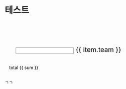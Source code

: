 # 테스트

<div :class="['g-cursor', { 'g-cursor_hover': hover }, {'g-cursor_hide': hideCursor}]">
  <div :style="cursorCircle" class="g-cursor__circle"></div>
  <div class="g-cursor__point" ref="point" :style="cursorPoint"></div>
</div>

<div class="people">
  <div class="people__group">
    <span
      v-for="(item, index) in peopleList"
      :key="index"
      class="input"
    >
      <input
        :id="item.id"
        v-model="item.number"
        type="number"
        class="input__field"
        maxlength="3"
        onKeyPress="if (this.value.length == 3) return false;"
      >
      <label
        :for="item.id"
        class="input__label"
      >
        <span class="input__label-content">{{ item.team }}</span>
      </label>
    </span>
  </div>

  <p class="people__total">
    total <span>{{ sum }}</span>
  </p>
</div>

<div class="">
  ㄱㄱ
</div>

<script>
export default {
  name: 'equipment',
  data() {
    return {
      xChild: 0,
      yChild: 0,
      xParent: 0,
      yParent: 0,
      hover: false,
      hideCursor: true,
      peopleList: [
        {
          id: 'ebayMaintenance',
          number: '57',
          team: 'ebay maintenance'
        },
        {
          id: 'ebay UI',
          number: '14',
          team: 'ebay UI'
        },
        {
          id: 'ebaySalesManager',
          number: '3',
          team: 'ebay 통합판매툴'
        },
        {
          id: 'digitalMarketing',
          number: '7',
          team: 'digital marketing'
        }
      ],
    }
  },
  computed: {
    cursorCircle() {
      return `transform: translateX(${this.xParent}px) translateY(${this.yParent}px) translateZ(0) translate3d(0, 0, 0);`
    },
    cursorPoint() {
      return `transform: translateX(${this.xChild - 3}px) translateY(${this.yChild - 3}px) translateZ(0) translate3d(0, 0, 0);`
    },
    sum: function() {
      const numberArray = this.peopleList;
      const result = numberArray.map(item => Number(item.number));
      return result.reduce((accumulator, currentValue) => Number(accumulator + currentValue));
    }
  },
  mounted() {
    this.hideCursor = false;
    document.addEventListener('mousemove', this.moveCursor);
    document.addEventListener('mouseleave', e => {
      this.hideCursor = true;
      // console.log(this, this.hideCursor);
    });
    document.addEventListener('mouseenter', e => {
      this.hideCursor = false;
      // console.log(this, this.hideCursor);
    });

    this.inputField();
  },
  methods: {
    moveCursor(e) {
      // console.log(e);
      this.xChild = e.clientX;
      this.yChild = e.clientY;
      // console.log('1', this.xChild, this.yChild);
      setTimeout(() => {
        this.xParent = e.clientX - 18;
        this.yParent = e.clientY - 18;
        // console.log('2', this.xParent, this.yParent);
      }, 100);
    },
    inputField() {
      const inputFieldElement = document.querySelectorAll('.input__field');
      const filledClass = 'input--filled';
      inputFieldElement.forEach(e => {
        if (e.value.trim() !== '') {
          e.parentNode.classList.add(filledClass);
        }

        e.addEventListener('blur', (e) => {
          const element = e.target;
          element.value.trim() === '' ? element.parentNode.classList.remove(filledClass) : element.parentNode.classList.add(filledClass);
        });
      });
    }
  }
}
</script>

<style lang="less">
  html,
  body {
    cursor: none;
  }

  .g-cursor {
    opacity: 1;
    transition: opacity .6s ease;

    &_hide {
      opacity: 0;
      width: 60px;
      height: 60px;
      transition: width .6s ease, height .6s ease;
    }

    &__circle {
      pointer-events: none;
      user-select: none;
      top: 0;
      left: 0;
      position: fixed;
      width: 30px;
      height: 30px;
      border: 1px solid #000;
      border-radius: 100%;
      z-index: 30;
      backface-visibility: hidden;
      transition: opacity .6s ease;
    }

    &__point {
      top: 0;
      left: 0;
      position: fixed;
      width: 4px;
      height: 4px;
      pointer-events: none;
      user-select: none;
      border-radius: 100%;
      background: #000;
      z-index: 40;
      backface-visibility: hidden;
      will-change: transform;
    }

    &_hover {
      .g-cursor__circle {
        opacity: 0;
        width: 60px;
        height: 60px;
        transition: width .6s ease,
          height .6s ease,
          opacity .6s ease;
      }
    }
  }

  .input {
    z-index: 1;
    display: inline-block;
    position: relative;
    max-width: 350px;
    width: calc(100% - 2em);
    margin: 3em 1em 1em;
    font-size: 150%;
    vertical-align: top;

    &__field {
      float: right;
      display: block;
      box-sizing: border-box;
      border-radius: 0;
      position: relative;
      width: 100%;
      padding: 0.4em 0.25em;
      color: #000;
      background: transparent;
      border: none;
      font-size: 1.55em;
      font-weight: bold;
      font-family: "Helvetica Neue", Helvetica, Arial, sans-serif;
      text-align: center;
      -webkit-appearance: none; /* for box shadows to show on iOS */

      &:focus {
        outline: none;
      }
    }

    &__label {
      position: absolute;
      box-sizing: border-box;
      width: 100%;
      padding: 0 1em;
      color: #000;
      font-size: 70.25%;
      font-weight: bold;
      -webkit-font-smoothing: antialiased;
      -moz-osx-font-smoothing: grayscale;
      -webkit-touch-callout: none;
      user-select: none;
      pointer-events: none;

      &::before,
      &::after {
        content: '';
        z-index: -1;
        position: absolute;
        left: 0;
        width: 100%;
        height: 4px;
        background: #000;
        transition: transform 0.3s;
      }

      &::before {
        top: 0;
      }

      &::after {
        bottom: 0;
      }
    }

    &__label-content {
      display: block;
      position: relative;
      box-sizing: border-box;
      width: 100%;
      padding: 1.6em 0;
      transition: transform 0.3s;
    }
  }

  .input__field:focus + .input__label .input__label-content,
  .input--filled .input__label-content {
    transform: translate3d(0, -90%, 0);
  }

  .input__field:focus + .input__label::before,
  .input--filled .input__label::before {
    transform: translate3d(0, -0.5em, 0);
  }

  .input__field:focus + .input__label::after,
  .input--filled .input__label::after {
    transform: translate3d(0, 0.5em, 0);
  }

  .people {
    display: grid;
    padding: 1em;
    color: #000;

    &__group {
      display: grid;
      /* grid-template-columns: repeat(2, 1fr); */
      grid-template-columns: repeat(auto-fill, minmax(300px, 2fr));
      grid-gap: 1em;
    }

    &__total {
      display: grid;
      font-size: 180%;
      font-weight: bold;
      line-height: 50px;
      text-align: center;
    }
  }
</style>